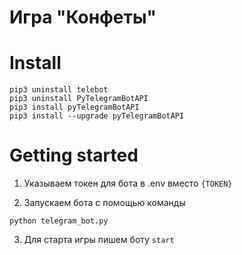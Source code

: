 # Игра "Конфеты"

# Install

```
pip3 uninstall telebot
pip3 uninstall PyTelegramBotAPI
pip3 install pyTelegramBotAPI
pip3 install --upgrade pyTelegramBotAPI
```

# Getting started

1. Указываем токен для бота в .env вместо `{TOKEN}`

2. Запускаем бота с помощью команды
```
python telegram_bot.py
```

3. Для старта игры пишем боту `start`
